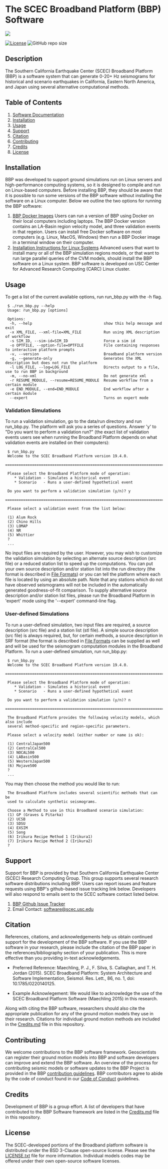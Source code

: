 # The SCEC Broadband Platform (BBP) Software

<a href="https://github.com/sceccode/bbp.git"><img src="https://github.com/sceccode/bbp/wiki/images/SRL_Cover_v8.png"></a>

[![License](https://img.shields.io/badge/License-BSD_3--Clause-blue.svg)](https://opensource.org/licenses/BSD-3-Clause)
![GitHub repo size](https://img.shields.io/github/repo-size/sceccode/bbp)

## Description 
The Southern California Earthquake Center (SCEC) Broadband Platform (BBP) is a software system that can generate 0-20+ Hz seismograms for historical and scenario earthquakes in California, Eastern North America, and Japan using several alternative computational methods.

## Table of Contents
1. [Software Documentation](https://github.com/SCECcode/bbp/wiki)
2. [Installation](#installation)
3. [Usage](#usage)
4. [Support](#support)
5. [Citation](#citation)
6. [Contributing](#contributing)
7. [Credits](#credits)
8. [License](#license)

## Installation

BBP was developed to support ground simulations run on Linux servers and high-performance computing systems, 
so it is designed to compile and run on Linux-based computers. Before installing BBP, they should be aware that it is
possible to run some versions of the BBP software without installing the software on a Linux computer. 
Below we outline the two options for running the BBP software:

1. [BBP Docker Images](https://github.com/sceccode/bbp_docker) Users can run a version of BBP using Docker on their 
local computers including laptops. The BBP Docker version contains an LA-Basin region velocity model, and three validation events in that regeion.
Users can install free Docker software on most computers (e.g. Linux, MacOS, Windows) then run a BBP Docker image in a terminal window on their computer. 
2. [Installation Instructions for Linux Systems](https://github.com/SCECcode/bbp/wiki/Installation)
Advanced users that want to install many or all of the BBP simulation regions models, or that want to run large 
parallel queries of the CVM models, should install the BBP software on a Linux system. BBP software is developed 
on USC Center for Advanced Research Computing (CARC) Linux cluster.

## Usage 

To get a list of the current available options, run run_bbp.py with the -h flag.

```
 $ ./run_bbp.py --help
 Usage: run_bbp.py [options]

 Options:
  -h, --help                                show this help message and exit
  -x XML_FILE, --xml-file=XML_FILE          Run using XML description of workflow
  -s SIM_ID, --sim-id=SIM_ID                Force a sim id
  -o OPTFILE, --option-file=OPTFILE         File containing responses to interactive platform prompts
  -v, --version                             Broadband platform version
  -g, --generate-only                       Generates the XML description but does not run the platform
  -l LOG_FILE, --log=LOG_FILE               Directs output to a file, use to run BBP in background
  -m, --no-xml                              Do not generate xml
  -r RESUME_MODULE, --resume=RESUME_MODULE  Resume workflow from a certain module
  -e END_MODULE, --end=END_MODULE           End workflow after a certain module
  --expert                                  Turns on expert mode
```

### Validation Simulations

To run a validation simulation, go to the data/run directory and run run_bbp.py. The platform will ask you a series of questions. Answer 'y' to "Do you want to perform a validation run?" (the exact list of validation events users see when running the Broadband Platform depends on what validation events are installed on their computers):

```
 $ run_bbp.py
 Welcome to the SCEC Broadband Platform version 19.4.0.
 ================================================================================

 Please select the Broadband Platform mode of operation:
    * Validation - Simulates a historical event
    * Scenario   - Runs a user-defined hypothetical event

 Do you want to perform a validation simulation (y/n)? y
 ================================================================================

 Please select a validation event from the list below:

 (1) Alum Rock
 (2) Chino Hills
 (3) LOMAP
 (4) NR
 (5) Whittier
 ?
 ...
```

No input files are required by the user. However, you may wish to customize the validation simulation by selecting an alternate source description (src file) or a reduced station list to speed up the computations. You can put your own source description and/or station list into the run directory (the format is described in [File Formats](./File-Format-Guide)) or you can tell the platform where each file is located by using an absolute path. Note that any stations which do not have observed seismograms will not be included in the automatically generated goodness-of-fit comparison. To supply alternative source description and/or station list files, please run the Broadband Platform in 'expert' mode using the '--expert' command-line flag.

### User-defined Simulations

To run a user-defined simulation, two input files are required, a source description (src file) and a station list (stl file). A simple source description (src file) is always required, but, for certain methods, a source description in SRF format (the format is described in [File Formats](./File-Format-Guide) can be supplied as well and will be used for the seismogram computation modules in the Broadband Platform. To run a user-defined simulation, run run_bbp.py:

```
 $ run_bbp.py
 Welcome to the SCEC Broadband Platform version 19.4.0.
 ================================================================================

 Please select the Broadband Platform mode of operation:
    * Validation - Simulates a historical event
    * Scenario   - Runs a user-defined hypothetical event

 Do you want to perform a validation simulation (y/n)? n
 ================================================================================

 The Broadband Platform provides the following velocity models, which also include
 several method-specific and region-specific parameters.

 Please select a velocity model (either number or name is ok):

 (1) CentralJapan500
 (2) CentralCal500
 (3) NOCAL500
 (4) LABasin500
 (5) WesternJapan500
 (6) Mojave500
 ?
 ...
```

You may then choose the method you would like to run:

```
 The Broadband Platform includes several scientific methods that can be
 used to calculate synthetic seismograms.

 Choose a Method to use in this Broadband scenario simulation:
 (1) GP (Graves & Pitarka)
 (2) UCSB
 (3) SDSU
 (4) EXSIM
 (5) Song
 (6) Irikura Recipe Method 1 (Irikura1)
 (7) Irikura Recipe Method 2 (Irikura2)
 ?
```

## Support
Support for BBP is provided by that Southern California Earthquake Center (SCEC) Research Computing Group. This group supports several research software distributions including BBP. Users can report issues and feature requests using BBP's github-based issue tracking link below. Developers will also respond to emails sent to the SCEC software contact listed below.
1. [BBP Github Issue Tracker](https://github.com/SCECcode/bbp/issues)
2. Email Contact: software@scec.usc.edu

## Citation
References, citations, and acknowledgements help us obtain continued support for the development of the BBP software. If you use the BBP software in your research, please include the citation of the BBP paper in the references/bibliography section of your publication. This is more effective than you providing in-text acknowledgements. 

* Preferred Reference: Maechling, P. J., F. Silva, S. Callaghan, and T. H. Jordan (2015). SCEC Broadband Platform: System Architecture and Software Implementation, Seismol. Res. Lett., 86, no. 1, doi: 10.1785/0220140125.

* Example Acknowlegement: We would like to acknowledge the use of the SCEC Broadband Platform Software (Maechling 2015) in this research. 

Along with citing the BBP software, researchers should also cite the appropriate publication for any of the ground motion models they use in their research. Citations for individual ground motion methods are included in the [Credits.md](CREDITS.md) file in this repository.

## Contributing
We welcome contributions to the BBP software framework. 
Geoscientists can register their ground motion models into BBP and software developers can 
improve and extend the BBP software. An overview of the process for contributing seismic models or 
software updates to the BBP Project is provided in the BBP [contribution guidelines](CONTRIBUTING.md). 
BBP contributors agree to abide by the code of conduct found in our [Code of Conduct](CODE_OF_CONDUCT.md) guidelines.

## Credits
Development of BBP is a group effort. A list of developers that have contributed to the BBP Software framework 
are listed in the [Credits.md](CREDITS.md) file in this repository.

## License
The SCEC-developed portions of the Broadband platform software is distributed under the BSD 3-Clause open-source license. 
Please see the [LICENSE.txt](LICENSE.txt) file for more information. Individual models codes may be offered under their own open-source software licenses.
